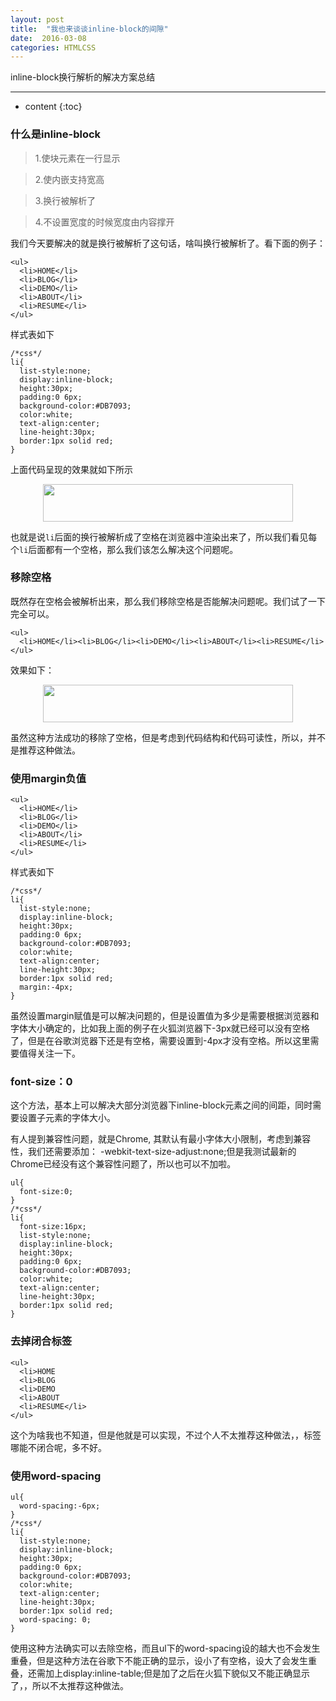 ```yaml
---
layout: post
title:  "我也来谈谈inline-block的间隙"
date:  2016-03-08
categories: HTMLCSS
---
```


inline-block换行解析的解决方案总结

---

* content
{:toc}

### 什么是inline-block

> 1.使块元素在一行显示
		
> 2.使内嵌支持宽高
	
> 3.换行被解析了
		
> 4.不设置宽度的时候宽度由内容撑开

我们今天要解决的就是换行被解析了这句话，啥叫换行被解析了。看下面的例子：

	<ul>
	  <li>HOME</li>
	  <li>BLOG</li>
	  <li>DEMO</li>
	  <li>ABOUT</li>
	  <li>RESUME</li>
	</ul>

样式表如下

	/*css*/
	li{
	  list-style:none;
	  display:inline-block;
	  height:30px;
	  padding:0 6px;
	  background-color:#DB7093;
	  color:white;
	  text-align:center;
	  line-height:30px;
	  border:1px solid red;
	}

上面代码呈现的效果就如下所示

<div style="text-align:center;">
	<img src="{{ site.url }}/assets/inline-block/1.jpg" style="width:400px;height:60px">
</div>

也就是说`li`后面的换行被解析成了空格在浏览器中渲染出来了，所以我们看见每个`li`后面都有一个空格，那么我们该怎么解决这个问题呢。

### 移除空格

既然存在空格会被解析出来，那么我们移除空格是否能解决问题呢。我们试了一下完全可以。

	<ul>
	  <li>HOME</li><li>BLOG</li><li>DEMO</li><li>ABOUT</li><li>RESUME</li>
	</ul>

效果如下：

<div style="text-align:center;">
	<img src="{{ site.url }}/assets/inline-block/2.jpg" style="width:400px;height:60px">
</div>

虽然这种方法成功的移除了空格，但是考虑到代码结构和代码可读性，所以，并不是推荐这种做法。

### 使用margin负值

	<ul>
	  <li>HOME</li>
	  <li>BLOG</li>
	  <li>DEMO</li>
	  <li>ABOUT</li>
	  <li>RESUME</li>
	</ul>

样式表如下

	/*css*/
	li{
	  list-style:none;
	  display:inline-block;
	  height:30px;
	  padding:0 6px;
	  background-color:#DB7093;
	  color:white;
	  text-align:center;
	  line-height:30px;
	  border:1px solid red;
	  margin:-4px;
	}

虽然设置margin赋值是可以解决问题的，但是设置值为多少是需要根据浏览器和字体大小确定的，比如我上面的例子在火狐浏览器下-3px就已经可以没有空格了，但是在谷歌浏览器下还是有空格，需要设置到-4px才没有空格。所以这里需要值得关注一下。

### font-size：0

这个方法，基本上可以解决大部分浏览器下inline-block元素之间的间距，同时需要设置子元素的字体大小。

有人提到兼容性问题，就是Chrome, 其默认有最小字体大小限制，考虑到兼容性，我们还需要添加： -webkit-text-size-adjust:none;但是我测试最新的Chrome已经没有这个兼容性问题了，所以也可以不加啦。
	
	ul{
	  font-size:0;
	}
	/*css*/
	li{
	  font-size:16px;
	  list-style:none;
	  display:inline-block;
	  height:30px;
	  padding:0 6px;
	  background-color:#DB7093;
	  color:white;
	  text-align:center;
	  line-height:30px;
	  border:1px solid red;
	}

### 去掉闭合标签

	<ul>
	  <li>HOME
	  <li>BLOG
	  <li>DEMO
	  <li>ABOUT
	  <li>RESUME</li>
	</ul>

这个为啥我也不知道，但是他就是可以实现，不过个人不太推荐这种做法，，标签哪能不闭合呢，多不好。

### 使用word-spacing

	ul{
	  word-spacing:-6px;
	}
	/*css*/
	li{
	  list-style:none;
	  display:inline-block;
	  height:30px;
	  padding:0 6px;
	  background-color:#DB7093;
	  color:white;
	  text-align:center;
	  line-height:30px;
	  border:1px solid red;
	  word-spacing: 0;
	}

使用这种方法确实可以去除空格，而且ul下的word-spacing设的越大也不会发生重叠，但是这种方法在谷歌下不能正确的显示，设小了有空格，设大了会发生重叠，还需加上display:inline-table;但是加了之后在火狐下貌似又不能正确显示了，，所以不太推荐这种做法。